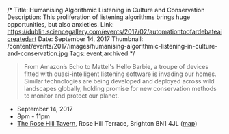 /*
Title: Humanising Algorithmic Listening in Culture and Conservation
Description: This proliferation of listening algorithms brings huge opportunities, but also anxieties.
Link: https://dublin.sciencegallery.com/events/2017/02/automationtoofardebateaicreatedart
Date: September 14, 2017
Thumbnail: /content/events/2017/images/humanising-algorithmic-listening-in-culture-and-conservation.jpg
Tags: event,archived
*/

> From Amazon’s Echo to Mattel's Hello Barbie, a troupe of devices fitted with quasi-intelligent listening software is invading our homes. Similar technologies are being developed and deployed across wild landscapes globally, holding promise for new conservation methods to monitor and protect our planet.

- September 14, 2017
- 8pm - 11pm
- [The Rose Hill Tavern](http://www.therosehill.co.uk/), Rose Hill Terrace, Brighton BN1 4JL ([map](https://www.google.com/maps/dir/Current+Location/Rose+Hill+Terrace+Brighton+BN1+4JL))
